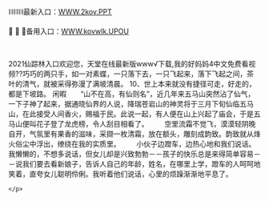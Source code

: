 <p>
	⛓⛓⛓最新入口：<a href="http://www.baidu.com/link?url=6MA2SWnO3Raqke39an_0PUxosM6ZrUGzi1BN9tNnlPW&wd">WWW.2kov.PPT</a> 
	<p>
		🥦
🥦
🥦备用入口：<a href="http://www.baidu.com/link?url=6MA2SWnO3Raqke39an_0PUxosM6ZrUGzi1BN9tNnlPW&wd">WWW.kovwlk.UPOU</a> 
	</p>
	<p>
		<br />
	</p>
	<p>
		2021仙踪林入口欢迎您，天堂在线最新版www√下载,我的好妈妈4中文免费看视频??巧巧的两只手，如一对素蝶，一只落下去，一只飞起来，落下飞起之间，茶叶的清气，就被采得弥漫了满坡清晨。
	10、世上本来就没有捷径可走，好走的，都是下坡路。
闲暇　　“山不在高，有仙则名”，近几年来五马山突然沾了仙气，一下子神了起来，据通晓仙界的人说，降瑞苍岩山的神灵将于三月下旬仙临五马山，在此接受人间香火，赐福于民。此说一起，有人便在山上兴起了庙会，于是五马山便叫花子登了龙虎榜，令人刮目相看了。
　　空里流霜不觉飞，漠漠轻阴晚自开，气氛里有果香的滋味，采撷一枚清霜，放在额头，雕刻成韵致。韵致就从烽火俗尘中浮出，缭绕在我的实质里。
　　小伙子边蹬车，边热心地和我们说话。我懒懒的，不想多说话，但女儿却是兴致勃勃－－孩子的快乐总是来得简单容易－－说我们要去看新娘子，告诉人自己的年龄，姓名，在哪里上学，蹬车的人呵呵地笑着，直夸女儿聪明伶俐。我听着他们说话，心里的烦躁渐渐地平息了。

	</p>
